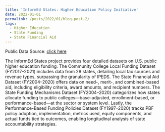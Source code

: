 ```yaml
---
title: 'InformEd States: Higher Education Policy Initiative'
date: 2022-01-01
permalink: /posts/2022/01/blog-post-2/
tags:
  - Higher Education 
  - State Funding
  - State Financial Aid 
---
```


Public Data Source: [click here](https://informedstates.org/data)

The InformEd States project provides four detailed datasets on U.S. public higher education funding. The Community College Local Funding Dataset (FY2017–2021) includes data from 28 states, detailing local tax sources and revenue types, surpassing the granularity of IPEDS. The State Financial Aid Dataset (FY2004–2020) offers data on need-, merit-, and combined-based aid, including eligibility criteria, award amounts, and recipient numbers. The State Funding Mechanisms Dataset (FY2004–2020) categorizes how states allocate funding to public colleges—base-adjusted, enrollment-based, or performance-based—at the sector or system level. Lastly, the Performance-Based Funding Policies Dataset (FY1997–2020) tracks PBF policy adoption, implementation, metrics used, equity components, and actual funds tied to outcomes, enabling longitudinal analysis of state accountability strategies.

